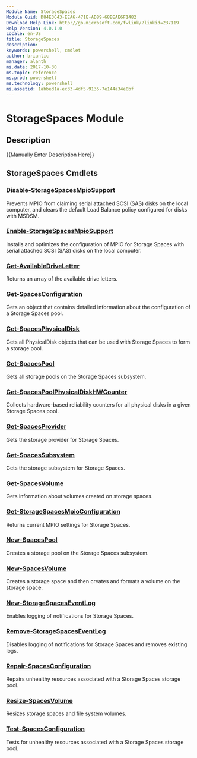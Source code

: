 ```yaml
---
Module Name: StorageSpaces
Module Guid: D84E3C43-EEA6-471E-AD89-68BEAE6F1482
Download Help Link: http://go.microsoft.com/fwlink/?linkid=237119
Help Version: 4.0.1.0
Locale: en-US
title: StorageSpaces
description: 
keywords: powershell, cmdlet
author: brianlic
manager: alanth
ms.date: 2017-10-30
ms.topic: reference
ms.prod: powershell
ms.technology: powershell
ms.assetid: 1abbed1a-ec33-4df5-9135-7e144a34e0bf
---
```


# StorageSpaces Module
## Description
{{Manually Enter Description Here}}

## StorageSpaces Cmdlets
### [Disable-StorageSpacesMpioSupport](./Disable-StorageSpacesMpioSupport.md)
Prevents MPIO from claiming serial attached SCSI (SAS) disks on the local computer, and clears the default Load Balance policy configured for disks with MSDSM.

### [Enable-StorageSpacesMpioSupport](./Enable-StorageSpacesMpioSupport.md)
Installs and optimizes the configuration of MPIO for Storage Spaces with serial attached SCSI (SAS) disks on the local computer.

### [Get-AvailableDriveLetter](./Get-AvailableDriveLetter.md)
Returns an array of the available drive letters.

### [Get-SpacesConfiguration](./Get-SpacesConfiguration.md)
Gets an object that contains detailed information about the configuration of a Storage Spaces pool.

### [Get-SpacesPhysicalDisk](./Get-SpacesPhysicalDisk.md)
Gets all PhysicalDisk objects that can be used with Storage Spaces to form a storage pool.

### [Get-SpacesPool](./Get-SpacesPool.md)
Gets all storage pools on the Storage Spaces subsystem.

### [Get-SpacesPoolPhysicalDiskHWCounter](./Get-SpacesPoolPhysicalDiskHWCounter.md)
Collects hardware-based reliability counters for all physical disks in a given Storage Spaces pool.

### [Get-SpacesProvider](./Get-SpacesProvider.md)
Gets the storage provider for Storage Spaces.

### [Get-SpacesSubsystem](./Get-SpacesSubsystem.md)
Gets the storage subsystem for Storage Spaces.

### [Get-SpacesVolume](./Get-SpacesVolume.md)
Gets information about volumes created on storage spaces.

### [Get-StorageSpacesMpioConfiguration](./Get-StorageSpacesMpioConfiguration.md)
Returns current MPIO settings for Storage Spaces.

### [New-SpacesPool](./New-SpacesPool.md)
Creates a storage pool on the Storage Spaces subsystem.

### [New-SpacesVolume](./New-SpacesVolume.md)
Creates a storage space and then creates and formats a volume on the storage space.

### [New-StorageSpacesEventLog](./New-StorageSpacesEventLog.md)
Enables logging of notifications for Storage Spaces.

### [Remove-StorageSpacesEventLog](./Remove-StorageSpacesEventLog.md)
Disables logging of notifications for Storage Spaces and removes existing logs.

### [Repair-SpacesConfiguration](./Repair-SpacesConfiguration.md)
Repairs unhealthy resources associated with a Storage Spaces storage pool.

### [Resize-SpacesVolume](./Resize-SpacesVolume.md)
Resizes storage spaces and file system volumes.

### [Test-SpacesConfiguration](./Test-SpacesConfiguration.md)
Tests for unhealthy resources associated with a Storage Spaces storage pool.

